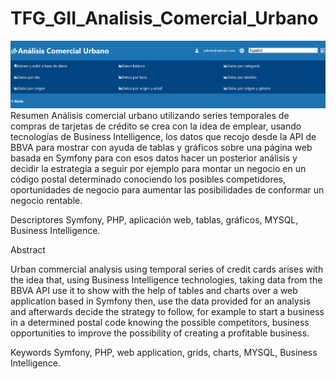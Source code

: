 # TFG_GII_Analisis_Comercial_Urbano
![alt text](https://raw.githubusercontent.com/SergioBueno27/TFG_GII_Analisis_Comercial_Urbano/master/img/User%20Manual/menu1.PNG)
Resumen
Análisis comercial urbano utilizando series temporales de compras de tarjetas de crédito se crea con la idea de emplear, usando tecnologías de Business Intelligence, los datos que recojo desde la API de BBVA para mostrar con ayuda de tablas y gráficos sobre una página web basada en Symfony para con esos datos hacer un posterior análisis y decidir la estrategia a seguir por ejemplo para montar un negocio en un código postal determinado conociendo los posibles competidores, oportunidades de negocio para aumentar las posibilidades de conformar un negocio rentable.

Descriptores
Symfony, PHP, aplicación web, tablas, gráficos, MYSQL, Business Intelligence. 

Abstract

Urban commercial analysis using temporal series of credit cards arises with the idea that, using Business Intelligence technologies, taking data from the BBVA API use it to show with the help of tables and charts over a web application based in Symfony then, use the data provided  for an analysis and afterwards decide the strategy to follow, for example to start a business in a determined postal code knowing the possible competitors, business opportunities to improve the possibility of creating a profitable business.


Keywords
Symfony, PHP, web application, grids, charts, MYSQL, Business Intelligence.

